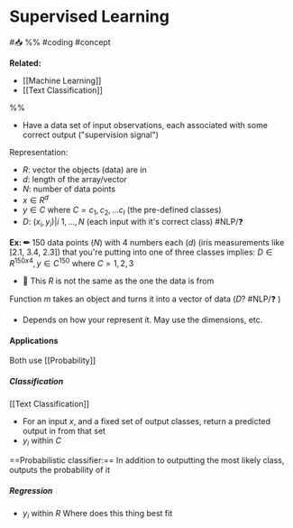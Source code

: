 # Supervised Learning
#📥 
%%
#coding 
#concept

**Related:**
-  [[Machine Learning]]
-  [[Text Classification]]

%%

- Have a data set of input observations, each associated with some correct output ("supervision signal")

Representation:
- $R$: vector the objects (data) are in 
- $d$: length of the array/vector
- $N$: number of data points 
- $x \in R^d$
- $y \in C$ where $C = {c_1, c_2, ... c_l}$ (the pre-defined classes)
- $D$:  ${(x_i, y_i) | i \ 1, ... , N}$ (each input with it's correct class) #NLP/❓ 

**Ex: ✏**  150 data points ($N$) with 4 numbers each ($d$) (iris measurements like \[2.1, 3.4, 2.3]) that you're putting into one of three classes implies: $D \in R^{150x4}, y \in C^{150}$ where $C = {1, 2, 3}$
- 📝 This $R$ is not the same as the one the data is from

Function $m$ takes an object and turns it into a vector of data ($D$? #NLP/❓ )
- Depends on how your represent it. May use the dimensions, etc. 

#### Applications
Both use [[Probability]]

##### Classification
[[Text Classification]]
- For an input $x$, and a fixed set of output classes, return a predicted output in from that set
- $y_i$ within $C$

==Probabilistic classifier:== In addition to outputting the most likely class, outputs the probability of it


##### Regression
- $y_i$ within $R$
Where does this thing best fit